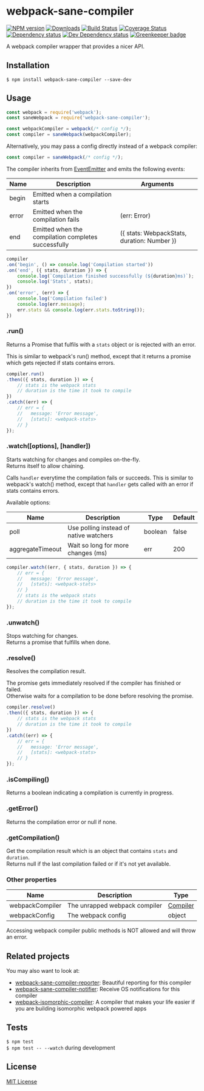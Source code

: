 # webpack-sane-compiler

[![NPM version][npm-image]][npm-url] [![Downloads][downloads-image]][npm-url] [![Build Status][travis-image]][travis-url] [![Coverage Status][codecov-image]][codecov-url] [![Dependency status][david-dm-image]][david-dm-url] [![Dev Dependency status][david-dm-dev-image]][david-dm-dev-url] [![Greenkeeper badge][greenkeeper-image]][greenkeeper-url]

[npm-url]:https://npmjs.org/package/webpack-sane-compiler
[npm-image]:http://img.shields.io/npm/v/webpack-sane-compiler.svg
[downloads-image]:http://img.shields.io/npm/dm/webpack-sane-compiler.svg
[travis-url]:https://travis-ci.org/moxystudio/webpack-sane-compiler
[travis-image]:http://img.shields.io/travis/moxystudio/webpack-sane-compiler/master.svg
[codecov-url]:https://codecov.io/gh/moxystudio/webpack-sane-compiler
[codecov-image]:https://img.shields.io/codecov/c/github/moxystudio/webpack-sane-compiler/master.svg
[david-dm-url]:https://david-dm.org/moxystudio/webpack-sane-compiler
[david-dm-image]:https://img.shields.io/david/moxystudio/webpack-sane-compiler.svg
[david-dm-dev-url]:https://david-dm.org/moxystudio/webpack-sane-compiler?type=dev
[david-dm-dev-image]:https://img.shields.io/david/dev/moxystudio/webpack-sane-compiler.svg
[greenkeeper-image]:https://badges.greenkeeper.io/moxystudio/webpack-sane-compiler.svg
[greenkeeper-url]:https://greenkeeper.io

A webpack compiler wrapper that provides a nicer API.


## Installation

`$ npm install webpack-sane-compiler --save-dev`


## Usage

```js
const webpack = require('webpack');
const saneWebpack = require('webpack-sane-compiler');

const webpackCompiler = webpack(/* config */);
const compiler = saneWebpack(webpackCompiler);
```

Alternatively, you may pass a config directly instead of a webpack compiler:

```js
const compiler = saneWebpack(/* config */);
```

The compiler inherits from [EventEmitter](https://nodejs.org/api/events.html) and emits the following events:

| Name   | Description   | Arguments |
| ------ | ------------- | -------- |
| begin | Emitted when a compilation starts | |
| error | Emitted when the compilation fails | (err: Error) |
| end | Emitted when the compilation completes successfully | ({ stats: WebpackStats, duration: Number }) |

```js
compiler
.on('begin', () => console.log('Compilation started'))
.on('end', ({ stats, duration }) => {
    console.log(`Compilation finished successfully (${duration}ms)`);
    console.log('Stats', stats);
})
.on('error', (err) => {
    console.log('Compilation failed')
    console.log(err.message);
    err.stats && console.log(err.stats.toString());
})
```

### .run()

Returns a Promise that fulfils with a `stats` object or is rejected with an error.

This is similar to webpack's run() method, except that it returns a promise which gets rejected if stats contains errors.

```js
compiler.run()
.then(({ stats, duration }) => {
    // stats is the webpack stats
    // duration is the time it took to compile
})
.catch((err) => {
    // err = {
    //   message: 'Error message',
    //   [stats]: <webpack-stats>
    // }
});
```

### .watch([options], [handler])

Starts watching for changes and compiles on-the-fly.   
Returns itself to allow chaining.

Calls `handler` everytime the compilation fails or succeeds.
This is similar to webpack's watch() method, except that `handler` gets called with an error if stats contains errors.

Available options:

| Name   | Description   | Type     | Default |
| ------ | ------------- | -------- | ------- |
| poll | Use polling instead of native watchers | boolean | false |
| aggregateTimeout | Wait so long for more changes (ms) | err | 200 |

```js
compiler.watch((err, { stats, duration }) => {
    // err = {
    //   message: 'Error message',
    //   [stats]: <webpack-stats>
    // }
    // stats is the webpack stats
    // duration is the time it took to compile
});
```

### .unwatch()

Stops watching for changes.   
Returns a promise that fulfills when done.


### .resolve()

Resolves the compilation result.

The promise gets immediately resolved if the compiler has finished or failed.  
Otherwise waits for a compilation to be done before resolving the promise.

```js
compiler.resolve()
.then(({ stats, duration }) => {
    // stats is the webpack stats
    // duration is the time it took to compile
})
.catch((err) => {
    // err = {
    //   message: 'Error message',
    //   [stats]: <webpack-stats>
    // }
});
```


### .isCompiling()

Returns a boolean indicating a compilation is currently in progress.


### .getError()

Returns the compilation error or null if none.


### .getCompilation()

Get the compilation result which is an object that contains `stats` and `duration`.   
Returns null if the last compilation failed or if it's not yet available.


### Other properties

| Name   | Description   | Type     |
| ------ | ------------- | -------- |
| webpackCompiler | The unrapped webpack compiler | [Compiler](https://github.com/webpack/webpack/blob/bd753567da1248624beaaea14af31d6dbe303411/lib/Compiler.js#L153) |
| webpackConfig | The webpack config | object |

Accessing webpack compiler public methods is NOT allowed and will throw an error.


## Related projects

You may also want to look at:

- [webpack-sane-compiler-reporter](https://github.com/moxystudio/webpack-sane-compiler-reporter): Beautiful reporting for this compiler
- [webpack-sane-compiler-notifier](https://github.com/moxystudio/webpack-sane-compiler-notifier): Receive OS notifications for this compiler
- [webpack-isomorphic-compiler](https://github.com/moxystudio/webpack-isomorphic-compiler): A compiler that makes your life easier if you are building isomorphic webpack powered apps


## Tests

`$ npm test`   
`$ npm test -- --watch` during development


## License

[MIT License](http://opensource.org/licenses/MIT)

